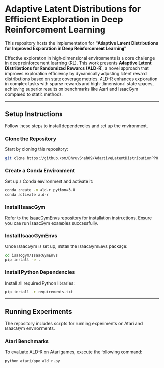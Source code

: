# Adaptive Latent Distributions for Efficient Exploration in Deep Reinforcement Learning

This repository hosts the implementation for **"Adaptive Latent Distributions for Improved Exploration in Deep Reinforcement Learning"** 

Effective exploration in high-dimensional environments is a core challenge in deep reinforcement learning (RL). This work presents **Adaptive Latent Distributions for Randomized Rewards (ALD-R)**, a novel approach that improves exploration efficiency by dynamically adjusting latent reward distributions based on state coverage metrics. ALD-R enhances exploration in complex tasks with sparse rewards and high-dimensional state spaces, achieving superior results on benchmarks like Atari and IsaacGym compared to static methods.

---

## Setup Instructions

Follow these steps to install dependencies and set up the environment.

### Clone the Repository

Start by cloning this repository:

```bash
git clone https://github.com/DhruvShah09/AdaptiveLatentDistributionPPO.git
```

### Create a Conda Environment

Set up a Conda environment and activate it:

```bash
conda create -n ald-r python=3.8
conda activate ald-r
```

### Install IsaacGym

Refer to the [IsaacGymEnvs repository](https://github.com/isaac-sim/IsaacGymEnvs) for installation instructions. Ensure you can run IsaacGym examples successfully.

### Install IsaacGymEnvs

Once IsaacGym is set up, install the IsaacGymEnvs package:

```bash
cd isaacgym/IsaacGymEnvs
pip install -e .
```

### Install Python Dependencies

Install all required Python libraries:

```bash
pip install -r requirements.txt
```

---

## Running Experiments

The repository includes scripts for running experiments on Atari and IsaacGym environments.

### Atari Benchmarks

To evaluate ALD-R on Atari games, execute the following command:

```bash
python atari/ppo_ald_r.py
```

